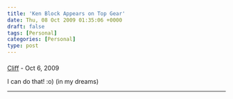 ```yaml
---
title: 'Ken Block Appears on Top Gear'
date: Thu, 08 Oct 2009 01:35:06 +0000
draft: false
tags: [Personal]
categories: [Personal]
type: post
---
```



#### 
[Cliff]( "cliffy@custard.org") - <time datetime="2009-10-10 09:42:06">Oct 6, 2009</time>

I can do that! :o) (in my dreams)
<hr />
